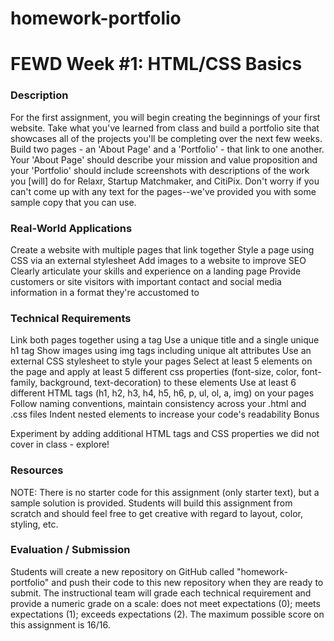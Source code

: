# homework-portfolio

# FEWD Week #1: HTML/CSS Basics


### Description

For the first assignment, you will begin creating the beginnings of your first website. Take what you've learned from class and build a portfolio site that showcases all of the projects you'll be completing over the next few weeks. Build two pages - an 'About Page' and a 'Portfolio' - that link to one another. Your 'About Page' should describe your mission and value proposition and your 'Portfolio' should include screenshots with descriptions of the work you [will] do for Relaxr, Startup Matchmaker, and CitiPix. Don't worry if you can't come up with any text for the pages--we've provided you with some sample copy that you can use.


### Real-World Applications

Create a website with multiple pages that link together
Style a page using CSS via an external stylesheet
Add images to a website to improve SEO
Clearly articulate your skills and experience on a landing page
Provide customers or site visitors with important contact and social media information in a format they're accustomed to

### Technical Requirements

Link both pages together using a tag
Use a unique title and a single unique h1 tag
Show images using img tags including unique alt attributes
Use an external CSS stylesheet to style your pages
Select at least 5 elements on the page and apply at least 5 different css properties (font-size, color, font-family, background, text-decoration) to these elements
Use at least 6 different HTML tags (h1, h2, h3, h4, h5, h6, p, ul, ol, a, img) on your pages
Follow naming conventions, maintain consistency across your .html and .css files
Indent nested elements to increase your code's readability
Bonus

Experiment by adding additional HTML tags and CSS properties we did not cover in class - explore!

### Resources

NOTE: There is no starter code for this assignment (only starter text), but a sample solution is provided. Students will build this assignment from scratch and should feel free to get creative with regard to layout, color, styling, etc.

### Evaluation / Submission

Students will create a new repository on GitHub called "homework-portfolio" and push their code to this new repository when they are ready to submit. The instructional team will grade each technical requirement and provide a numeric grade on a scale: does not meet expectations (0); meets expectations (1); exceeds expectations (2). The maximum possible score on this assignment is 16/16.
